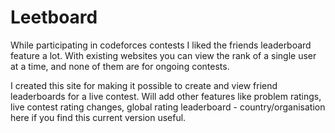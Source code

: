 # Leetboard

While participating in codeforces contests I liked the friends leaderboard feature a lot. With existing websites you can view the rank of a single user at a time, and none of them are for ongoing contests.

I created this site for making it possible to create and view friend leaderboards for a live contest. Will add other features like problem ratings, live contest rating changes, global rating leaderboard - country/organisation here if you find this current version useful. 
